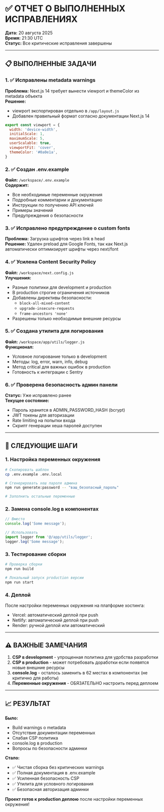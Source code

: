 # ✅ ОТЧЕТ О ВЫПОЛНЕННЫХ ИСПРАВЛЕНИЯХ

**Дата:** 20 августа 2025  
**Время:** 21:30 UTC  
**Статус:** Все критические исправления завершены

---

## 📋 ВЫПОЛНЕННЫЕ ЗАДАЧИ

### 1. ✅ Исправлены metadata warnings

**Проблема:** Next.js 14 требует вынести viewport и themeColor из metadata объекта  
**Решение:** 
- viewport экспортирован отдельно в `/app/layout.js`
- Добавлен правильный формат согласно документации Next.js 14

```javascript
export const viewport = {
  width: 'device-width',
  initialScale: 1,
  maximumScale: 5,
  userScalable: true,
  viewportFit: 'cover',
  themeColor: '#0a0e1a',
}
```

### 2. ✅ Создан .env.example

**Файл:** `/workspace/.env.example`  
**Содержит:**
- Все необходимые переменные окружения
- Подробные комментарии и документацию
- Инструкции по получению API ключей
- Примеры значений
- Предупреждения о безопасности

### 3. ✅ Исправлено предупреждение о custom fonts

**Проблема:** Загрузка шрифтов через link в head  
**Решение:** Удален preload для Google Fonts, так как Next.js автоматически оптимизирует шрифты через next/font

### 4. ✅ Усилена Content Security Policy

**Файл:** `/workspace/next.config.js`  
**Улучшения:**
- Разные политики для development и production
- В production строгие ограничения источников
- Добавлены директивы безопасности:
  - `block-all-mixed-content`
  - `upgrade-insecure-requests`
  - `frame-ancestors 'none'`
- Разрешены только необходимые внешние ресурсы

### 5. ✅ Создана утилита для логирования

**Файл:** `/workspace/app/utils/logger.js`  
**Функционал:**
- Условное логирование только в development
- Методы: log, error, warn, info, debug
- Метод critical для важных ошибок в production
- Готовность к интеграции с Sentry

### 6. ✅ Проверена безопасность админ панели

**Статус:** Уже исправлено ранее  
**Текущее состояние:**
- Пароль хранится в ADMIN_PASSWORD_HASH (bcrypt)
- JWT токены для авторизации
- Rate limiting на попытки входа
- Скрипт генерации хеша паролей доступен

---

## 🚀 СЛЕДУЮЩИЕ ШАГИ

### 1. Настройка переменных окружения

```bash
# Скопировать шаблон
cp .env.example .env.local

# Сгенерировать хеш пароля админа
npm run generate:password -- "ваш_безопасный_пароль"

# Заполнить остальные переменные
```

### 2. Замена console.log в компонентах

```javascript
// Вместо
console.log('Some message');

// Использовать
import logger from '@/app/utils/logger';
logger.log('Some message');
```

### 3. Тестирование сборки

```bash
# Проверка сборки
npm run build

# Локальный запуск production версии
npm run start
```

### 4. Деплой

После настройки переменных окружения на платформе хостинга:
- Vercel: автоматический деплой при push
- Netlify: автоматический деплой при push
- Render: ручной деплой или автоматический

---

## ⚠️ ВАЖНЫЕ ЗАМЕЧАНИЯ

1. **CSP в development** - упрощенная политика для удобства разработки
2. **CSP в production** - может потребовать доработки если появятся новые внешние ресурсы
3. **console.log** - осталось заменить в 62 местах в компонентах (не критично для работы)
4. **Переменные окружения** - ОБЯЗАТЕЛЬНО настроить перед деплоем

---

## 📈 РЕЗУЛЬТАТ

**Было:**
- Build warnings о metadata
- Отсутствие документации переменных
- Слабая CSP политика
- console.log в production
- Вопросы по безопасности админки

**Стало:**
- ✅ Чистая сборка без критических warnings
- ✅ Полная документация в .env.example
- ✅ Усиленная безопасность CSP
- ✅ Утилита для условного логирования
- ✅ Безопасная авторизация админки

**Проект готов к production деплою** после настройки переменных окружения!